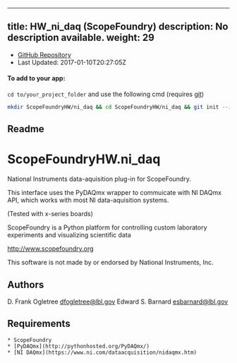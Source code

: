 
---
title: HW_ni_daq (ScopeFoundry)
description: No description available.
weight: 29
---
- [GitHub Repository](https://github.com/ScopeFoundry/HW_ni_daq)
- Last Updated: 2017-01-10T20:27:05Z


#### To add to your app:

`cd to/your_project_folder` and use the following cmd (requires [git](/docs/100_development/20_git/))

```bash
mkdir ScopeFoundryHW/ni_daq && cd ScopeFoundryHW/ni_daq && git init --initial-branch=master && git remote add upstream_ScopeFoundry https://github.com/ScopeFoundry/HW_ni_daq && git pull upstream_ScopeFoundry master && cd ../..
```

## Readme
ScopeFoundryHW.ni_daq
=====================

National Instruments data-aquisition plug-in for ScopeFoundry.

This interface uses the PyDAQmx wrapper to commuicate with NI DAQmx API,
which works with most NI data-aquisition systems. 

(Tested with x-series boards)


ScopeFoundry is a Python platform for controlling custom laboratory 
experiments and visualizing scientific data

<http://www.scopefoundry.org>

This software is not made by or endorsed by National Instruments, Inc.


Authors
----------

D. Frank Ogletree <dfogletree@lbl.gov>
Edward S. Barnard <esbarnard@lbl.gov>


Requirements
------------

	* ScopeFoundry
	* [PyDAQmx](http://pythonhosted.org/PyDAQmx/)
	* [NI DAQmx](https://www.ni.com/dataacquisition/nidaqmx.htm)


